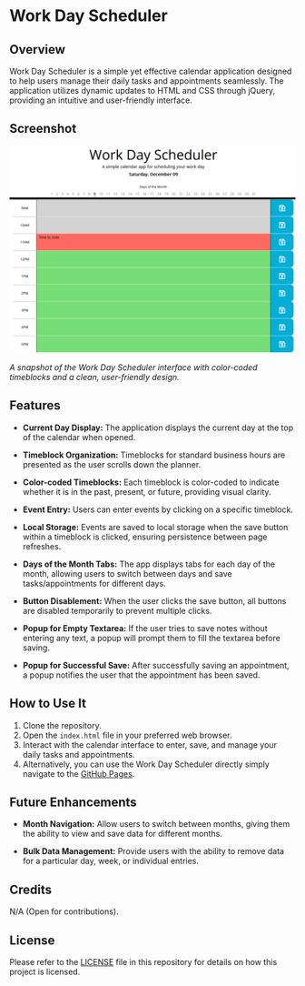 # Work Day Scheduler

## Overview

Work Day Scheduler is a simple yet effective calendar application designed to help users manage their daily tasks and appointments seamlessly. The application utilizes dynamic updates to HTML and CSS through jQuery, providing an intuitive and user-friendly interface.

## Screenshot

![Work Day Scheduler Screenshot](./assets/images/work-scheduler.png)

*A snapshot of the Work Day Scheduler interface with color-coded timeblocks and a clean, user-friendly design.*


## Features

- **Current Day Display:** The application displays the current day at the top of the calendar when opened.

- **Timeblock Organization:** Timeblocks for standard business hours are presented as the user scrolls down the planner.

- **Color-coded Timeblocks:** Each timeblock is color-coded to indicate whether it is in the past, present, or future, providing visual clarity.

- **Event Entry:** Users can enter events by clicking on a specific timeblock.

- **Local Storage:** Events are saved to local storage when the save button within a timeblock is clicked, ensuring persistence between page refreshes.

- **Days of the Month Tabs:** The app displays tabs for each day of the month, allowing users to switch between days and save tasks/appointments for different days.

- **Button Disablement:** When the user clicks the save button, all buttons are disabled temporarily to prevent multiple clicks.

- **Popup for Empty Textarea:** If the user tries to save notes without entering any text, a popup will prompt them to fill the textarea before saving.

- **Popup for Successful Save:** After successfully saving an appointment, a popup notifies the user that the appointment has been saved.

## How to Use It

1. Clone the repository.
2. Open the `index.html` file in your preferred web browser.
3. Interact with the calendar interface to enter, save, and manage your daily tasks and appointments.
4. Alternatively, you can use the Work Day Scheduler directly simply navigate to the [GitHub Pages](https://martindocs-bootcamp.github.io/mtatarski-work-day-scheduler/).

## Future Enhancements

- **Month Navigation:** Allow users to switch between months, giving them the ability to view and save data for different months.

- **Bulk Data Management:** Provide users with the ability to remove data for a particular day, week, or individual entries.

## Credits

N/A (Open for contributions).

## License

Please refer to the [LICENSE](./LICENSE.md) file in this repository for details on how this project is licensed.
